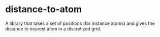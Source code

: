# distance-to-atom
A library that takes a set of positions (for instance atoms) and gives the distance to nearest atom in a discretized grid.
